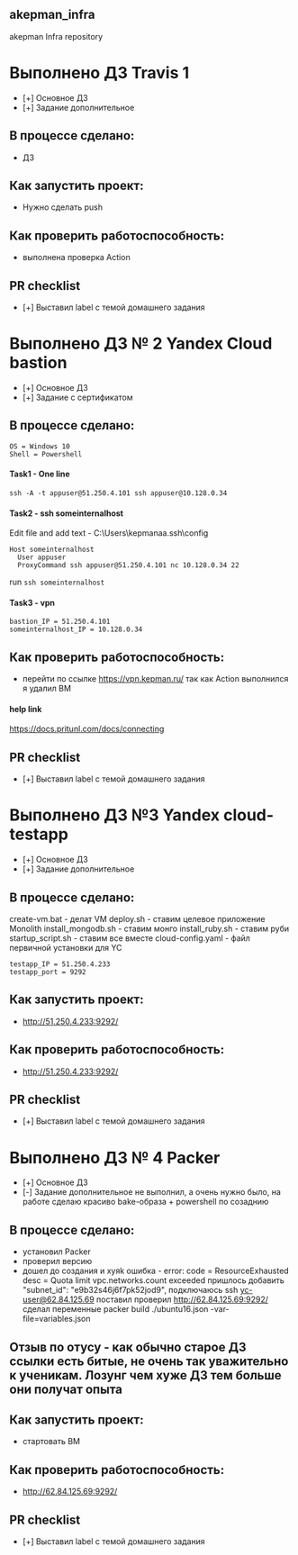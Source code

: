 ## akepman_infra
akepman Infra repository

# Выполнено ДЗ Travis 1
 - [+] Основное ДЗ
 - [+] Задание дополнительное

## В процессе сделано:
 - ДЗ

## Как запустить проект:
 - Нужно сделать push

## Как проверить работоспособность:
 - выполнена проверка Action

## PR checklist
 - [+] Выставил label с темой домашнего задания


# Выполнено ДЗ № 2  Yandex Cloud bastion

 - [+] Основное ДЗ
 - [+] Задание с сертификатом

## В процессе сделано:

```
OS = Windows 10
Shell = Powershell
```
#### Task1 - One line
`ssh -A -t appuser@51.250.4.101 ssh appuser@10.128.0.34`
#### Task2 - ssh someinternalhost
Edit file and add text  - C:\Users\kepmanaa\.ssh\config
```
Host someinternalhost
  User appuser
  ProxyCommand ssh appuser@51.250.4.101 nc 10.128.0.34 22
```
run
`ssh someinternalhost`

#### Task3 - vpn
```
bastion_IP = 51.250.4.101
someinternalhost_IP = 10.128.0.34
```
## Как проверить работоспособность:
 -  перейти по ссылке https://vpn.kepman.ru/  так как Action выполнился я удалил ВМ

#### help link
https://docs.pritunl.com/docs/connecting

## PR checklist
 - [+] Выставил label с темой домашнего задания

# Выполнено ДЗ №3 Yandex cloud-testapp

 - [+] Основное ДЗ
 - [+] Задание дополнительное

## В процессе сделано:
 create-vm.bat - делат VM
 deploy.sh - ставим целевое приложение Monolith
 install_mongodb.sh - ставим монго
 install_ruby.sh - ставим руби
 startup_script.sh - ставим все вместе
 cloud-config.yaml - файл первичной установки для YC

```
testapp_IP = 51.250.4.233
testapp_port = 9292
```
## Как запустить проект:
 - http://51.250.4.233:9292/

## Как проверить работоспособность:
 - http://51.250.4.233:9292/

## PR checklist
 - [+] Выставил label с темой домашнего задания

# Выполнено ДЗ № 4 Packer

 - [+] Основное ДЗ
 - [-] Задание дополнительное не выполнил, а очень нужно было, на работе сделаю красиво  bake-образа + powershell по созаднию

## В процессе сделано:
 - установил Packer
 - проверил версию
 - дошел до создания и xyяk ошибка - error: code = ResourceExhausted desc = Quota limit vpc.networks.count exceeded
   пришлось добавить   	    "subnet_id": "e9b32s46j6f7pk52jod9",
   подключаюсь ssh yc-user@62.84.125.69
   поставил
   проверил http://62.84.125.69:9292/
   сделал переменные packer build  ./ubuntu16.json -var-file=variables.json

## Отзыв по отусу - как обычно старое ДЗ ссылки есть битые, не очень так уважительно к ученикам. Лозунг чем хуже ДЗ тем больше они получат опыта

## Как запустить проект:
 - стартовать ВМ

## Как проверить работоспособность:
 - http://62.84.125.69:9292/

## PR checklist
 - [+] Выставил label с темой домашнего задания
